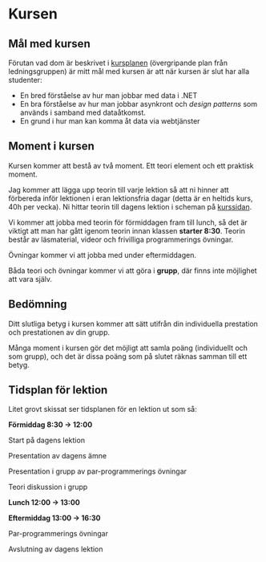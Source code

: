 # Kursen

## Mål med kursen

Förutan vad dom är beskrivet i [kursplanen](https://yh.pingpong.se/node.do?id=3419996) (övergripande plan från ledningsgruppen) är mitt mål med kursen är att när kursen är slut har alla studenter:

- En bred förståelse av hur man jobbar med data i .NET
- En bra förståelse av hur man jobbar asynkront och *design patterns* som används i samband med dataåtkomst.
- En grund i hur man kan komma åt data via webtjänster

## Moment i kursen

Kursen kommer att bestå av två moment. Ett teori element och ett praktisk moment. 

Jag kommer att lägga upp teorin till varje lektion så att ni hinner att förbereda inför lektionen i eran lektionsfria dagar (detta är en heltids kurs, 40h per vecka). Ni hittar teorin till dagens lektion i scheman på [kurssidan](https://pgbsnh19.github.io/dataatkomst/). 

Vi kommer att jobba med teorin för förmiddagen fram till lunch, så det är viktigt att man har gått igenom teorin innan klassen **starter 8:30**. Teorin består av läsmaterial, videor och frivilliga programmerings övningar.

Övningar kommer vi att jobba med under eftermiddagen.

Båda teori och övningar kommer vi att göra i **grupp**, där finns inte möjlighet att vara själv.

## Bedömning

Ditt slutliga betyg i kursen kommer att sätt utifrån din individuella prestation och prestationen av din grupp.

Många moment i kursen gör det möjligt att samla poäng (individuellt och som grupp), och det är dissa poäng som på slutet räknas samman till ett betyg. 

## Tidsplan för lektion

Litet grovt skissat ser tidsplanen för en lektion ut som så:

**Förmiddag 8:30 -> 12:00**

Start på dagens lektion

Presentation av dagens ämne

Presentation i grupp av par-programmerings övningar

Teori diskussion i grupp



**Lunch 12:00 -> 13:00**



**Eftermiddag 13:00 -> 16:30**

Par-programmerings övningar

Avslutning av dagens lektion
